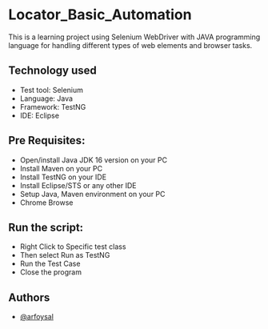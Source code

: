 
# Locator_Basic_Automation

This is a learning project using Selenium WebDriver with JAVA programming language for handling different types of web elements and browser tasks.

## Technology used
- Test tool:  Selenium  
- Language: Java  
- Framework: TestNG
- IDE: Eclipse  
## Pre Requisites:
- Open/install Java JDK 16 version on your PC  
- Install Maven on your PC  
- Install TestNG on your IDE  
- Install Eclipse/STS or any other IDE  
- Setup Java, Maven environment on your PC  
- Chrome Browse  

## Run the script:
- Right Click to Specific test class
- Then select Run as TestNG
- Run the Test Case
- Close the program


## Authors

- [@arfoysal](https://www.github.com/arfoysal)


